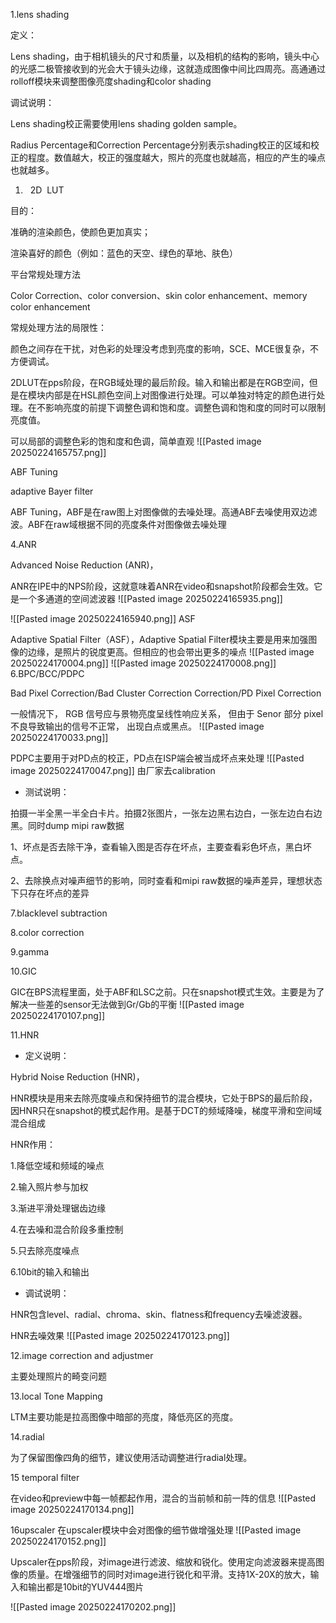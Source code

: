 1.lens shading

定义：

Lens shading，由于相机镜头的尺寸和质量，以及相机的结构的影响，镜头中心的光感二极管接收到的光会大于镜头边缘，这就造成图像中间比四周亮。高通通过rolloff模块来调整图像亮度shading和color shading

调试说明：

Lens shading校正需要使用lens shading golden sample。

Radius Percentage和Correction Percentage分别表示shading校正的区域和校正的程度。数值越大，校正的强度越大，照片的亮度也就越高，相应的产生的噪点也就越多。

1.   2D  LUT

目的：

准确的渲染颜色，使颜色更加真实；

渲染喜好的颜色（例如：蓝色的天空、绿色的草地、肤色）

平台常规处理方法

Color Correction、color conversion、skin color enhancement、memory color enhancement

常规处理方法的局限性：

颜色之间存在干扰，对色彩的处理没考虑到亮度的影响，SCE、MCE很复杂，不方便调试。

2DLUT在pps阶段，在RGB域处理的最后阶段。输入和输出都是在RGB空间，但是在模块内部是在HSL颜色空间上对图像进行处理。可以单独对特定的颜色进行处理。在不影响亮度的前提下调整色调和饱和度。调整色调和饱和度的同时可以限制亮度值。

可以局部的调整色彩的饱和度和色调，简单直观
![[Pasted image 20250224165757.png]]

ABF Tuning

adaptive Bayer filter

ABF Tuning，ABF是在raw图上对图像做的去噪处理。高通ABF去噪使用双边滤波。ABF在raw域根据不同的亮度条件对图像做去噪处理

4.ANR

Advanced Noise Reduction (ANR)，

ANR在IPE中的NPS阶段，这就意味着ANR在video和snapshot阶段都会生效。它是一个多通道的空间滤波器 
![[Pasted image 20250224165935.png]]

![[Pasted image 20250224165940.png]]
ASF

Adaptive Spatial Filter（ASF），Adaptive Spatial Filter模块主要是用来加强图像的边缘，是照片的锐度更高。但相应的也会带出更多的噪点
![[Pasted image 20250224170004.png]]
![[Pasted image 20250224170008.png]]
6.BPC/BCC/PDPC

Bad Pixel Correction/Bad Cluster Correction Correction/PD Pixel Correction 

一般情况下， RGB 信号应与景物亮度呈线性响应关系， 但由于 Senor 部分 pixel 不良导致输出的信号不正常， 出现白点或黑点。
![[Pasted image 20250224170033.png]]

PDPC主要用于对PD点的校正，PD点在ISP端会被当成坏点来处理
![[Pasted image 20250224170047.png]]
由厂家去calibration 

- 测试说明：

拍摄一半全黑一半全白卡片。拍摄2张图片，一张左边黑右边白，一张左边白右边黑。同时dump mipi raw数据

1、坏点是否去除干净，查看输入图是否存在坏点，主要查看彩色坏点，黑白坏点。

2、去除换点对噪声细节的影响，同时查看和mipi raw数据的噪声差异，理想状态下只存在坏点的差异

7.blacklevel subtraction

8.color correction

9.gamma

10.GIC

GIC在BPS流程里面，处于ABF和LSC之前。只在snapshot模式生效。主要是为了解决一些差的sensor无法做到Gr/Gb的平衡
![[Pasted image 20250224170107.png]]

11.HNR

- 定义说明：

Hybrid Noise Reduction (HNR)，

HNR模块是用来去除亮度噪点和保持细节的混合模块，它处于BPS的最后阶段，因HNR只在snapshot的模式起作用。是基于DCT的频域降噪，梯度平滑和空间域混合组成

HNR作用：

1.降低空域和频域的噪点

2.输入照片参与加权

3.渐进平滑处理锯齿边缘

4.在去噪和混合阶段多重控制

5.只去除亮度噪点

6.10bit的输入和输出

- 调试说明：

HNR包含level、radial、chroma、skin、flatness和frequency去噪滤波器。

HNR去噪效果
![[Pasted image 20250224170123.png]]

12.image correction and adjustmer

主要处理照片的畸变问题

13.local Tone Mapping

LTM主要功能是拉高图像中暗部的亮度，降低亮区的亮度。

14.radial

为了保留图像四角的细节，建议使用活动调整进行radial处理。

15 temporal filter

在video和preview中每一帧都起作用，混合的当前帧和前一阵的信息
![[Pasted image 20250224170134.png]]

16upscaler
在upscaler模块中会对图像的细节做增强处理
![[Pasted image 20250224170152.png]]

Upscaler在pps阶段，对image进行滤波、缩放和锐化。使用定向滤波器来提高图像的质量。在增强细节的同时对image进行锐化和平滑。支持1X-20X的放大，输入和输出都是10bit的YUV444图片

![[Pasted image 20250224170202.png]]

